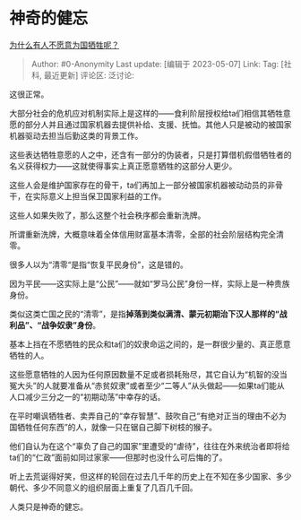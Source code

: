 # 神奇的健忘
[为什么有人不愿意为国牺牲呢？](https://www.zhihu.com/question/397907161/answer/3016827876)

> Author: #0-Anonymity
> Last update: [编辑于 2023-05-07]
> Link:
> Tag: [社科, 最近更新]
> 评论区:
> 泛讨论:

这很正常。

大部分社会的危机应对机制实际上是这样的——食利阶层授权给ta们相信其牺牲意愿的部分人并且通过国家机器去提供补给、支援、抚恤。其他人只是被动的被国家机器驱动去担当后勤这类的背景工作。

这些表达牺牲意愿的人之中，还含有一部分的伪装者，只是打算借机假借牺牲者的名义获得权力——这就使得事实上真正愿意牺牲的这部分人更少。

这些人会是维护国家存在的骨干，ta们再加上一部分被国家机器被动动员的非骨干，在实际意义上担当保卫国家利益的工作。

这些人如果失败了，那么这整个社会秩序都会重新洗牌。

所谓重新洗牌，大概意味着全体信用财富基本清零，全部的社会阶层结构完全清零。

很多人以为“清零“是指“恢复平民身份”，这是错的。

因为平民——这实际上是“公民”——就如“罗马公民”身份一样，实际上是一种贵族身份。

类似这类亡国之民的“清零”，是指**掉落到类似满清、蒙元初期治下汉人那样的“战利品”、“战争奴隶”身份**。

基本上挡在不愿牺牲的民众和ta们的奴隶命运之间的，是一群很少量的、真正愿意牺牲的人。

这些愿意牺牲的人因为任何原因数量不足或者损耗殆尽，其它自认为“机智的没当冤大头”的人就要准备从“赤贫奴隶”或者至少“二等人”从头做起——如果ta们能从人口减少三分之一的“初期动荡”中幸存的话。

在平时嘲讽牺牲者、卖弄自己的“幸存智慧”、鼓吹自己“有绝对正当的理由不必为国牺牲任何东西”的人，就像一只在锯自己脚下树枝的猴子。

他们自认为在这个“辜负了自己的国家”里遭受的“虐待”，往往在外来统治者即将给ta们的“仁政”面前如同过家家——但那时也没什么可后悔的了。

听上去荒诞得好笑，但这样的轮回在过去几千年的历史上在不知在多少国家、多少朝代、多少不同意义的组织层面上重复了几百几千回。

人类只是神奇的健忘。